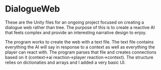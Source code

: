 # DialogueWeb
These are the Unity files for an ongoing project focused on creating a dialogue web rather than tree. The purpose of this is to create a reactive AI that feels complex and provide an interesting narrative design to enjoy. 

The program works to create the web with a text file. The text file contains everything the AI will say in response to a context as well as everything the player can react with. The program parses that file and creates connections based on it (context->ai reaction->player reaction->context). The structure relies on dictionaties and arrays and I added a very basic UI. 
